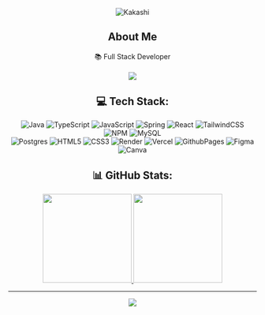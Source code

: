 <div align="center">
  
![Kakashi](https://github.com/johnnataa/johnnataa/assets/147341840/9fbf2a4a-0b3b-41bc-9dcd-f5aed5a8081b)

## About Me
📚 Full Stack Developer<br><br>
<a href="https://www.linkedin.com/in/johnnata-silva-650554291" target="_blank"><img src="https://img.shields.io/badge/-LinkedIn-%230077B5?style=for-the-badge&logo=linkedin&logoColor=white" target="_blank"></a>  

## 💻 Tech Stack:
![Java](https://img.shields.io/badge/java-%23ED8B00.svg?style=for-the-badge&logo=openjdk&logoColor=white)
![TypeScript](https://img.shields.io/badge/typescript-%23007ACC.svg?style=for-the-badge&logo=typescript&logoColor=white)
![JavaScript](https://img.shields.io/badge/javascript-%23323330.svg?style=for-the-badge&logo=javascript&logoColor=%23F7DF1E) 
![Spring](https://img.shields.io/badge/spring-%236DB33F.svg?style=for-the-badge&logo=spring&logoColor=white)
![React](https://img.shields.io/badge/react-%2320232a.svg?style=for-the-badge&logo=react&logoColor=%2361DAFB)
![TailwindCSS](https://img.shields.io/badge/tailwindcss-%2338B2AC.svg?style=for-the-badge&logo=tailwind-css&logoColor=white)
![NPM](https://img.shields.io/badge/NPM-%23CB3837.svg?style=for-the-badge&logo=npm&logoColor=white)
![MySQL](https://img.shields.io/badge/mysql-%2300000f.svg?style=for-the-badge&logo=mysql&logoColor=white)
<br>
![Postgres](https://img.shields.io/badge/postgres-%23316192.svg?style=for-the-badge&logo=postgresql&logoColor=white)
![HTML5](https://img.shields.io/badge/html5-%23E34F26.svg?style=for-the-badge&logo=html5&logoColor=white)
![CSS3](https://img.shields.io/badge/css3-%231572B6.svg?style=for-the-badge&logo=css3&logoColor=white)
![Render](https://img.shields.io/badge/Render-%46E3B7.svg?style=for-the-badge&logo=render&logoColor=white)
![Vercel](https://img.shields.io/badge/vercel-%23000000.svg?style=for-the-badge&logo=vercel&logoColor=white)
![GithubPages](https://img.shields.io/badge/github%20pages-121013?style=for-the-badge&logo=github&logoColor=white)
![Figma](https://img.shields.io/badge/figma-%23F24E1E.svg?style=for-the-badge&logo=figma&logoColor=white)
![Canva](https://img.shields.io/badge/Canva-%2300C4CC.svg?style=for-the-badge&logo=Canva&logoColor=white)

## 📊 GitHub Stats:
<div align="middle">
<a href="https://github.com/johnnataa">
<img loading="lazy" height="180em" src="https://github-readme-stats.vercel.app/api?username=johnnataa&theme=chartreuse-dark&hide_border=false&include_all_commits=false&count_private=false"/>
<img loading="lazy" height="180em" src="https://github-readme-stats.vercel.app/api/top-langs/?username=johnnataa&theme=chartreuse-dark&hide_border=false&include_all_commits=false&count_private=false&layout=compact"/>
</div>

---
[![](https://visitcount.itsvg.in/api?id=johnnataa&icon=0&color=12)](https://visitcount.itsvg.in)

</div>

<!-- Proudly created with GPRM ( https://gprm.itsvg.in ) -->

